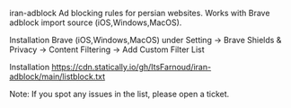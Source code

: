 iran-adblock
Ad blocking rules for persian websites. Works with Brave adblock import source (iOS,Windows,MacOS).

Installation
Brave (iOS,Windows,MacOS) under Setting -> Brave Shields & Privacy -> Content Filtering -> Add Custom Filter List

Installation
https://cdn.statically.io/gh/ItsFarnoud/iran-adblock/main/listblock.txt

Note:
If you spot any issues in the list, please open a ticket.
